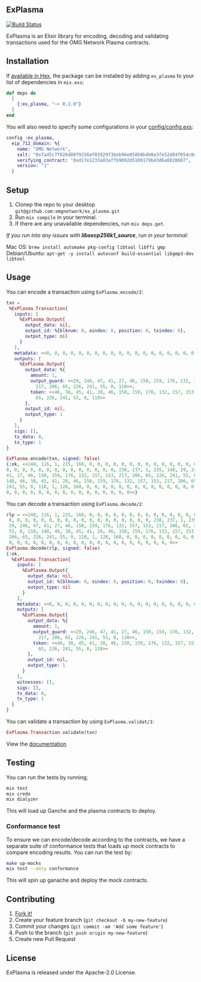 ## ExPlasma
[![Build Status](https://circleci.com/gh/omgnetwork/ex_plasma.svg?style=svg)](https://circleci.com/gh/omgnetwork/ex_plasma)

ExPlasma is an Elixir library for encoding, decoding and validating transactions used for the OMG Network Plasma contracts.

## Installation

If [available in Hex](https://hex.pm/docs/publish), the package can be installed
by adding `ex_plasma` to your list of dependencies in `mix.exs`:

```elixir
def deps do
  [
    {:ex_plasma, "~> 0.2.0"}
  ]
end
```

You will also need to specify some configurations in your [config/config.exs]():

```elixir
config :ex_plasma,
  eip_712_domain: %{
    name: "OMG Network",
    salt: "0xfad5c7f626d80f9256ef01929f3beb96e058b8b4b0e3fe52d84f054c0e2a7a83",
    verifying_contract: "0xd17e1233a03affb9092d5109179b43d6a8828607",
    version: "1"
  }
```

## Setup

1. Cloneр the repo to your desktop `git@github.com:omgnetwork/ex_plasma.git`
2. Run `mix compile` in your terminal.
3. If there are any unavailable dependencies, run `mix deps.get`.


*If you run into any issues with* ***libsecp256k1_source***, *run in your terminal:*

Mac OS: `brew install automake pkg-config libtool libffi gmp`
Debian/Ubuntu: `apt-get -y install autoconf build-essential libgmp3-dev libtool`

## Usage

You can encode a transaction using `ExPlasma.encode/2`:

``` elixir
txn =
 %ExPlasma.Transaction{
   inputs: [
     %ExPlasma.Output{
       output_data: nil,
       output_id: %{blknum: 0, oindex: 0, position: 0, txindex: 0},
       output_type: nil
     }
   ],
   metadata: <<0, 0, 0, 0, 0, 0, 0, 0, 0, 0, 0, 0, 0, 0, 0, 0, 0, 0, 0, 0, 0, 0, 0, 0, 0, 0, 0, 0, 0, 0, 0, 0>>,
   outputs: [
     %ExPlasma.Output{
       output_data: %{
         amount: 1,
         output_guard: <<29, 246, 47, 41, 27, 46, 150, 159, 176, 132, 157, 153,
           217, 206, 65, 226, 241, 55, 0, 110>>,
         token: <<46, 38, 45, 41, 28, 46, 150, 159, 176, 132, 157, 153, 217, 206,
           65, 226, 241, 55, 0, 110>>
       },
       output_id: nil,
       output_type: 1
     }
   ],
   sigs: [],
   tx_data: 0,
   tx_type: 1
}

ExPlasma.encode(txn, signed: false)
{:ok, <<248, 116, 1, 225, 160, 0, 0, 0, 0, 0, 0, 0, 0, 0, 0, 0, 0, 0, 0, 0, 0, 0, 0,
0, 0, 0, 0, 0, 0, 0, 0, 0, 0, 0, 0, 0, 0, 238, 237, 1, 235, 148, 29, 246, 47,
41, 27, 46, 150, 159, 176, 132, 157, 153, 217, 206, 65, 226, 241, 55, 0, 110,
148, 46, 38, 45, 41, 28, 46, 150, 159, 176, 132, 157, 153, 217, 206, 65, 226,
241, 55, 0, 110, 1, 128, 160, 0, 0, 0, 0, 0, 0, 0, 0, 0, 0, 0, 0, 0, 0, 0, 0,
0, 0, 0, 0, 0, 0, 0, 0, 0, 0, 0, 0, 0, 0, 0, 0>>}
```

You can decode a transaction using `ExPlasma.decode/2`:

``` elixir
rlp = <<248, 116, 1, 225, 160, 0, 0, 0, 0, 0, 0, 0, 0, 0, 0, 0, 0, 0, 0,
 0, 0, 0, 0, 0, 0, 0, 0, 0, 0, 0, 0, 0, 0, 0, 0, 0, 0, 238, 237, 1, 235, 148,
 29, 246, 47, 41, 27, 46, 150, 159, 176, 132, 157, 153, 217, 206, 65, 226, 241,
 55, 0, 110, 148, 46, 38, 45, 41, 28, 46, 150, 159, 176, 132, 157, 153, 217,
 206, 65, 226, 241, 55, 0, 110, 1, 128, 160, 0, 0, 0, 0, 0, 0, 0, 0, 0, 0, 0,
 0, 0, 0, 0, 0, 0, 0, 0, 0, 0, 0, 0, 0, 0, 0, 0, 0, 0, 0, 0, 0>>
ExPlasma.decode(rlp, signed: false)
{:ok,
  %ExPlasma.Transaction{
    inputs: [
      %ExPlasma.Output{
        output_data: nil,
        output_id: %{blknum: 0, oindex: 0, position: 0, txindex: 0},
        output_type: nil
      }
    ],
    metadata: <<0, 0, 0, 0, 0, 0, 0, 0, 0, 0, 0, 0, 0, 0, 0, 0, 0, 0, 0, 0, 0, 0, 0, 0, 0, 0, 0, 0, 0, 0, 0, 0>>,
    outputs: [
      %ExPlasma.Output{
        output_data: %{
          amount: 1,
          output_guard: <<29, 246, 47, 41, 27, 46, 150, 159, 176, 132, 157, 153,
            217, 206, 65, 226, 241, 55, 0, 110>>,
          token: <<46, 38, 45, 41, 28, 46, 150, 159, 176, 132, 157, 153, 217, 206,
            65, 226, 241, 55, 0, 110>>
        },
        output_id: nil,
        output_type: 1
      }
    ],
    witnesses: [],
    sigs: [],
    tx_data: 0,
    tx_type: 1
  }
}
```

You can validate a transaction by using `ExPlasma.validat/1`:

``` elixir
ExPlasma.Transaction.validate(txn)
```

View the [documentation](https://hexdocs.pm/ex_plasma)

## Testing

You can run the tests by running;

```sh
mix test
mix credo
mix dialyzer
```

This will load up Ganche and the plasma contracts to deploy.


### Conformance test

To ensure we can encode/decode according to the contracts, we have a separate suite of conformance tests that
loads up mock contracts to compare encoding results. You can run the test by:

```sh
make up-mocks
mix test --only conformance
```

This will spin up ganache and deploy the mock contracts.

## Contributing

1. [Fork it!](https://github.com/omgnetwork/ex_plasma)
2. Create your feature branch (`git checkout -b my-new-feature`)
3. Commit your changes (`git commit -am 'Add some feature'`)
4. Push to the branch (`git push origin my-new-feature`)
5. Create new Pull Request

## License

ExPlasma is released under the Apache-2.0 License.
